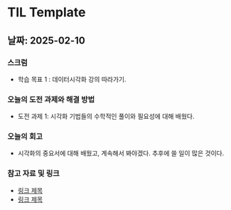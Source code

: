 # TIL Template

## 날짜: 2025-02-10

### 스크럼
- 학습 목표 1 : 데이터시각화 강의 따라가기.

### 오늘의 도전 과제와 해결 방법
- 도전 과제 1: 시각화 기법들의 수학적인 풀이와 필요성에 대해 배웠다.

### 오늘의 회고
- 시각화의 중요서에 대해 배웠고, 계속해서 봐야겠다. 추후에 쓸 일이 많은 것이다.

### 참고 자료 및 링크
- [링크 제목](URL)
- [링크 제목](URL)
